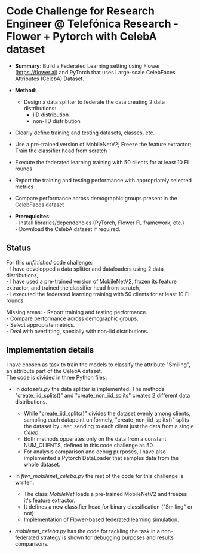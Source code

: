 # Code Challenge for Research Engineer @ Telefónica Research - Flower + Pytorch with CelebA dataset

- **Summary**:
Build a Federated Learning setting using Flower (https://flower.ai) and PyTorch that uses Large-scale CelebFaces Attributes (CelebA) Dataset.

- **Method**:
  - Design a data splitter to federate the data creating 2 data distributions:
    - IID distribution
    - non-IID distribution
- Clearly define training and testing datasets, classes, etc.
- Use a pre-trained version of MobileNetV2; Freeze the feature extractor; Train the classifier head from scratch
- Execute the federated learning training with 50 clients for at least 10 FL rounds
- Report the training and testing performance with appropriately selected metrics
- Compare performance across demographic groups present in the CelebFaces dataset


- **Prerequisites**:  
      - Install libraries/dependencies (PyTorch, Flower FL framework, etc.)  
      - Download the CelebA dataset if required.  


## Status

For this *unfinished* code challenge:  
    - I have developped a data splitter and dataloaders using 2 data distributions,  
    - I have used a pre-trained version of MobileNetV2, frozen its feature extractor, and trained the classifier head from scratch,   
    - I executed the federated learning training with 50 clients for at least 10 FL rounds.  
    
  Missing areas:  - Report training and testing performance.  
                    - Compare performance across demographic groups.  
                    - Select appropiate metrics.  
                    - Deal with overfitting, specially with non-iid distributions.  


## Implementation details

I have chosen as task to train the models to classify the attribute "Smiling", an attribute part of the CelebA dataset.  
The code is divided in three Python files:  

- In *datasets.py* the data splitter is implemented. The methods "create_iid_splits()" and "create_non_iid_splits" creates 2 different data distributions.  
    - While "create_iid_splits()" divides the dataset evenly among clients, sampling each datapoint uniformely, "create_non_iid_splits()" splits the dataset by user, sending to each client just the data from a single *Celeb*.  
    - Both methods opperates only on the data from a constant NUM_CLIENTS, defined in this code challenge as 50.  
    - For analysis comparison and debug purposes, I have also implemented a Pytorch DataLoader that samples data from the whole dataset.  

- In *flwr_mobilenet_celeba.py* the rest of the code for this challenge is wrriten.  
    - The class *MobileNet* loads a pre-trained MobileNetV2 and freezes it's feature extractor.  
    - It defines a new classifier head for binary classification ("Smiling" or not)  
    - Implementation of Flower-based federated learning simulation.  
- *mobilenet_celeba.py* has the code for tackling the task in a non-federated strategy is shown for debugging purposes and results comparisons.  

